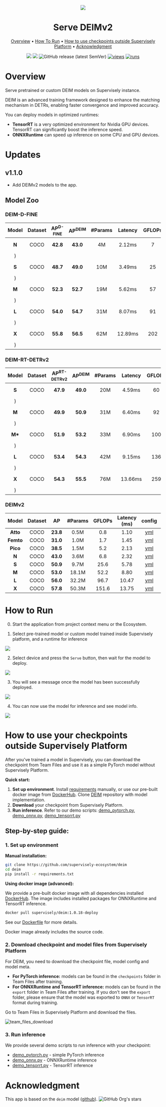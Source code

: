 <div align="center" markdown>

<img src="https://github.com/supervisely-ecosystem/deim/releases/download/v0.0.1/poster_deimv2_serve.png"/>

# Serve DEIMv2

<p align="center">
  <a href="#overview">Overview</a> •
  <a href="#how-to-run">How To Run</a> •
  <a href="#how-to-use-your-checkpoints-outside-supervisely-platform">How to use checkpoints outside Supervisely Platform</a> •
  <a href="#acknowledgment">Acknowledgment</a>
</p>

[![](https://img.shields.io/badge/supervisely-ecosystem-brightgreen)](https://ecosystem.supervisely.com/apps/supervisely-ecosystem/deim/supervisely_integration/serve)
[![](https://img.shields.io/badge/slack-chat-green.svg?logo=slack)](https://supervisely.com/slack)
![GitHub release (latest SemVer)](https://img.shields.io/github/v/release/supervisely-ecosystem/deim)
[![views](https://app.supervisely.com/img/badges/views/supervisely-ecosystem/deim/supervisely_integration/serve.png)](https://supervisely.com)
[![runs](https://app.supervisely.com/img/badges/runs/supervisely-ecosystem/deim/supervisely_integration/serve.png)](https://supervisely.com)

</div>

# Overview

Serve pretrained or custom DEIM models on Supervisely instance.

DEIM is an advanced training framework designed to enhance the matching mechanism in DETRs, enabling faster convergence and improved accuracy.

You can deploy models in optimized runtimes:

- **TensorRT** is a very optimized environment for Nvidia GPU devices. TensorRT can significantly boost the inference speed.
- **ONNXRuntime** can speed up inference on some CPU and GPU devices.

# Updates

## v1.1.0

- Add DEIMv2 models to the app.

## Model Zoo

### DEIM-D-FINE

| Model | Dataset | AP<sup>D-FINE</sup> | AP<sup>DEIM</sup> | #Params | Latency | GFLOPs |                                                   config                                                    |                                          checkpoint                                           |
| :---: | :-----: | :-----------------: | :---------------: | :-----: | :-----: | :----: | :---------------------------------------------------------------------------------------------------------: | :-------------------------------------------------------------------------------------------: |
| **N** |  COCO   |      **42.8**       |     **43.0**      |   4M    | 2.12ms  |   7    | [yml](https://github.com/supervisely-ecosystem/deim/blob/master/configs/deim_dfine/deim_hgnetv2_n_coco.yml) |  [ckpt](https://github.com/supervisely-ecosystem/deim/releases/download/v0.0.1/deim_dfine_hgnetv2_n_coco_160e.pth
)   |
| **S** |  COCO   |      **48.7**       |     **49.0**      |   10M   | 3.49ms  |   25   | [yml](https://github.com/supervisely-ecosystem/deim/blob/master/configs/deim_dfine/deim_hgnetv2_s_coco.yml) | [ckpt](https://github.com/supervisely-ecosystem/deim/releases/download/v0.0.1/deim_dfine_hgnetv2_s_coco_120e.pth
) |
| **M** |  COCO   |      **52.3**       |     **52.7**      |   19M   | 5.62ms  |   57   | [yml](https://github.com/supervisely-ecosystem/deim/blob/master/configs/deim_dfine/deim_hgnetv2_m_coco.yml) | [ckpt](https://github.com/supervisely-ecosystem/deim/releases/download/v0.0.1/deim_dfine_hgnetv2_m_coco_90e.pth
) |
| **L** |  COCO   |      **54.0**       |     **54.7**      |   31M   | 8.07ms  |   91   | [yml](https://github.com/supervisely-ecosystem/deim/blob/master/configs/deim_dfine/deim_hgnetv2_l_coco.yml) | [ckpt](https://github.com/supervisely-ecosystem/deim/releases/download/v0.0.1/deim_dfine_hgnetv2_l_coco_50e.pth
) |
| **X** |  COCO   |      **55.8**       |     **56.5**      |   62M   | 12.89ms |  202   | [yml](https://github.com/supervisely-ecosystem/deim/blob/master/configs/deim_dfine/deim_hgnetv2_x_coco.yml) | [ckpt](https://github.com/supervisely-ecosystem/deim/releases/download/v0.0.1/deim_dfine_hgnetv2_x_coco_50e.pth
) |

### DEIM-RT-DETRv2

|  Model  | Dataset | AP<sup>RT-DETRv2</sup> | AP<sup>DEIM</sup> | #Params | Latency | GFLOPs |                                                      config                                                      |                                          checkpoint                                           |
| :-----: | :-----: | :--------------------: | :---------------: | :-----: | :-----: | :----: | :--------------------------------------------------------------------------------------------------------------: | :-------------------------------------------------------------------------------------------: |
|  **S**  |  COCO   |        **47.9**        |     **49.0**      |   20M   | 4.59ms  |   60   | [yml](https://github.com/supervisely-ecosystem/deim/blob/master/configs/deim_rtdetrv2/deim_r18vd_120e_coco.yml)  | [ckpt](https://github.com/supervisely-ecosystem/deim/releases/download/v0.0.1/deim_rtdetrv2_r18vd_coco_120e.pth
) |
|  **M**  |  COCO   |        **49.9**        |     **50.9**      |   31M   | 6.40ms  |   92   | [yml](https://github.com/supervisely-ecosystem/deim/blob/master/configs/deim_rtdetrv2/deim_r34vd_120e_coco.yml)  | [ckpt](https://github.com/supervisely-ecosystem/deim/releases/download/v0.0.1/deim_rtdetrv2_r34vd_coco_120e.pth
) |
| **M\*** |  COCO   |        **51.9**        |     **53.2**      |   33M   | 6.90ms  |  100   | [yml](https://github.com/supervisely-ecosystem/deim/blob/master/configs/deim_rtdetrv2/deim_r50vd_m_60e_coco.yml) | [ckpt](https://github.com/supervisely-ecosystem/deim/releases/download/v0.0.1/deim_rtdetrv2_r50vd_m_coco_60e.pth
) |
|  **L**  |  COCO   |        **53.4**        |     **54.3**      |   42M   | 9.15ms  |  136   |  [yml](https://github.com/supervisely-ecosystem/deim/blob/master/configs/deim_rtdetrv2/deim_r50vd_60e_coco.yml)  | [ckpt](https://github.com/supervisely-ecosystem/deim/releases/download/v0.0.1/deim_rtdetrv2_r50vd_coco_60e.pth
) |
|  **X**  |  COCO   |        **54.3**        |     **55.5**      |   76M   | 13.66ms |  259   | [yml](https://github.com/supervisely-ecosystem/deim/blob/master/configs/deim_rtdetrv2/deim_r101vd_60e_coco.yml)  | [ckpt](https://github.com/supervisely-ecosystem/deim/releases/download/v0.0.1/deim_rtdetrv2_r101vd_coco_60e.pth
) |

### DEIMv2

|   Model   | Dataset |    AP    | #Params | GFLOPs | Latency (ms) |                                                     config                                                      |                                                   checkpoint                                                   |
| :-------: | :-----: | :------: | :-----: | :----: | :----------: | :-------------------------------------------------------------------------------------------------------------: | :------------------------------------------------------------------------------------------------------------: |
| **Atto**  |  COCO   | **23.8** |  0.5M   |  0.8   |     1.10     | [yml](https://github.com/supervisely-ecosystem/DEIMv2/blob/master/configs/deimv2/deimv2_hgnetv2_atto_coco.yml)  | [ckpt](https://github.com/supervisely-ecosystem/deim/releases/download/v0.0.1/deimv2_hgnetv2_atto_coco.pth)  |
| **Femto** |  COCO   | **31.0** |  1.0M   |  1.7   |     1.45     | [yml](https://github.com/supervisely-ecosystem/DEIMv2/blob/master/configs/deimv2/deimv2_hgnetv2_femto_coco.yml) | [ckpt](https://github.com/supervisely-ecosystem/deim/releases/download/v0.0.1/deimv2_hgnetv2_femto_coco.pth) |
| **Pico**  |  COCO   | **38.5** |  1.5M   |  5.2   |     2.13     | [yml](https://github.com/supervisely-ecosystem/DEIMv2/blob/master/configs/deimv2/deimv2_hgnetv2_pico_coco.yml)  | [ckpt](https://github.com/supervisely-ecosystem/deim/releases/download/v0.0.1/deimv2_hgnetv2_pico_coco.pth)  |
|   **N**   |  COCO   | **43.0** |  3.6M   |  6.8   |     2.32     |   [yml](https://github.com/supervisely-ecosystem/DEIMv2/blob/master/configs/deimv2/deimv2_hgnetv2_n_coco.yml)   |   [ckpt](https://github.com/supervisely-ecosystem/deim/releases/download/v0.0.1/deimv2_hgnetv2_n_coco.pth)   |
|   **S**   |  COCO   | **50.9** |  9.7M   |  25.6  |     5.78     |   [yml](https://github.com/supervisely-ecosystem/DEIMv2/blob/master/configs/deimv2/deimv2_dinov3_s_coco.yml)    |   [ckpt](https://github.com/supervisely-ecosystem/deim/releases/download/v0.0.1/deimv2_dinov3_s_coco.pth)    |
|   **M**   |  COCO   | **53.0** |  18.1M  |  52.2  |     8.80     |   [yml](https://github.com/supervisely-ecosystem/DEIMv2/blob/master/configs/deimv2/deimv2_dinov3_m_coco.yml)    |   [ckpt](https://github.com/supervisely-ecosystem/deim/releases/download/v0.0.1/deimv2_dinov3_m_coco.pth)    |
|   **L**   |  COCO   | **56.0** |  32.2M  |  96.7  |    10.47     |   [yml](https://github.com/supervisely-ecosystem/DEIMv2/blob/master/configs/deimv2/deimv2_dinov3_l_coco.yml)    |   [ckpt](https://github.com/supervisely-ecosystem/deim/releases/download/v0.0.1/deimv2_dinov3_l_coco.pth)    |
|   **X**   |  COCO   | **57.8** |  50.3M  | 151.6  |    13.75     |   [yml](https://github.com/supervisely-ecosystem/DEIMv2/blob/master/configs/deimv2/deimv2_dinov3_x_coco.yml)    |   [ckpt](https://github.com/supervisely-ecosystem/deim/releases/download/v0.0.1/deimv2_dinov3_x_coco.pth)    |

# How to Run

0. Start the application from project context menu or the Ecosystem.

1. Select pre-trained model or custom model trained inside Supervisely platform, and a runtime for inference

<img src="https://github.com/supervisely-ecosystem/deim/releases/download/v0.0.1/model-selector.png" />

2. Select device and press the `Serve` button, then wait for the model to deploy.

<img src="https://github.com/supervisely-ecosystem/deim/releases/download/v0.0.1/device-selector.png" />

3. You will see a message once the model has been successfully deployed.

<img src="https://github.com/supervisely-ecosystem/deim/releases/download/v0.0.1/model-deployed.png" />

4. You can now use the model for inference and see model info.

<img src="https://github.com/supervisely-ecosystem/deim/releases/download/v0.0.1/model-info.png" />

# How to use your checkpoints outside Supervisely Platform

After you've trained a model in Supervisely, you can download the checkpoint from Team Files and use it as a simple PyTorch model without Supervisely Platform.

**Quick start:**

1. **Set up environment**. Install [requirements](https://github.com/supervisely-ecosystem/deim/blob/master/dev_requirements.txt) manually, or use our pre-built docker image from [DockerHub](https://hub.docker.com/r/supervisely/deim/tags). Clone [DEIM](https://github.com/supervisely-ecosystem/deim) repository with model implementation.
2. **Download** your checkpoint from Supervisely Platform.
3. **Run inference**. Refer to our demo scripts: [demo_pytorch.py](https://github.com/supervisely-ecosystem/deim/blob/master/supervisely_integration/demo/demo_pytorch.py), [demo_onnx.py](https://github.com/supervisely-ecosystem/deim/blob/master/supervisely_integration/demo/demo_onnx.py), [demo_tensorrt.py](https://github.com/supervisely-ecosystem/deim/blob/master/supervisely_integration/demo/demo_tensorrt.py)

## Step-by-step guide:

### 1. Set up environment

**Manual installation:**

```bash
git clone https://github.com/supervisely-ecosystem/deim
cd deim
pip install -r requirements.txt
```

**Using docker image (advanced):**

We provide a pre-built docker image with all dependencies installed [DockerHub](https://hub.docker.com/r/supervisely/deim/tags). The image includes installed packages for ONNXRuntime and TensorRT inference.

```bash
docker pull supervisely/deim:1.0.18-deploy
```

See our [Dockerfile](https://github.com/supervisely-ecosystem/deim/blob/master/docker/Dockerfile) for more details.

Docker image already includes the source code.

### 2. Download checkpoint and model files from Supervisely Platform

For DEIM, you need to download the checkpoint file, model config and model meta.

- **For PyTorch inference:** models can be found in the `checkpoints` folder in Team Files after training.
- **For ONNXRuntime and TensorRT inference:** models can be found in the `export` folder in Team Files after training. If you don't see the `export` folder, please ensure that the model was exported to `ONNX` or `TensorRT` format during training.

Go to Team Files in Supervisely Platform and download the files.

![team_files_download](https://github.com/supervisely-ecosystem/deim/releases/download/v0.0.1/download-checkpoint.png)

### 3. Run inference

We provide several demo scripts to run inference with your checkpoint:

- [demo_pytorch.py](https://github.com/supervisely-ecosystem/deim/blob/master/supervisely_integration/demo/demo_pytorch.py) - simple PyTorch inference
- [demo_onnx.py](https://github.com/supervisely-ecosystem/deim/blob/master/supervisely_integration/demo/demo_onnx.py) - ONNXRuntime inference
- [demo_tensorrt.py](https://github.com/supervisely-ecosystem/deim/blob/master/supervisely_integration/demo/demo_tensorrt.py) - TensorRT inference

# Acknowledgment

This app is based on the `deim` model ([github](https://github.com/ShihuaHuang95/DEIM)). ![GitHub Org's stars](https://img.shields.io/github/stars/ShihuaHuang95/DEIM?style=social)
